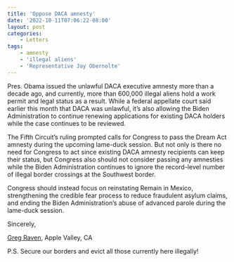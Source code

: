 ```yaml
---
title: 'Oppose DACA amnesty'
date: '2022-10-11T07:06:22-08:00'
layout: post
categories:
    - Letters
tags:
    - amnesty
    - 'illegal aliens'
    - 'Representative Jay Obernolte'
---
```


Pres. Obama issued the unlawful DACA executive amnesty more than a decade ago, and currently, more than 600,000 illegal aliens hold a work permit and legal status as a result. While a federal appellate court said earlier this month that DACA was unlawful, it’s also allowing the Biden Administration to continue renewing applications for existing DACA holders while the case continues to be reviewed.

The Fifth Circuit’s ruling prompted calls for Congress to pass the Dream Act amnesty during the upcoming lame-duck session. But not only is there no need for Congress to act since existing DACA amnesty recipients can keep their status, but Congress also should not consider passing any amnesties while the Biden Administration continues to ignore the record-level number of illegal border crossings at the Southwest border.

Congress should instead focus on reinstating Remain in Mexico, strengthening the credible fear process to reduce fraudulent asylum claims, and ending the Biden Administration’s abuse of advanced parole during the lame-duck session.

Sincerely,

[Greg Raven](https://www.gregraven.org/), Apple Valley, CA

P.S. Secure our borders and evict all those currently here illegally!